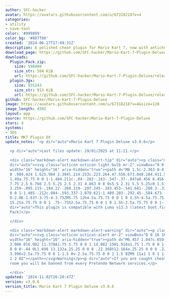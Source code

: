 ```yaml
---
author: SFC-hacker
avatar: https://avatars.githubusercontent.com/u/67318218?v=4
categories:
- utility
- save-tool
color: '#999899'
color_bg: '#807f80'
created: '2024-06-27T17:49:31Z'
description: A polished cheat plugin for Mario Kart 7, now with anticheat!
download_page: https://github.com/SFC-hacker/Mario-Kart-7-Plugin-Deluxe/releases
downloads:
  Plugin.Pack.zip:
    size: 598408
    size_str: 584 KiB
    url: https://github.com/SFC-hacker/Mario-Kart-7-Plugin-Deluxe/releases/download/v3.0.6/Plugin.Pack.zip
  plugin.3gx:
    size: 935243
    size_str: 913 KiB
    url: https://github.com/SFC-hacker/Mario-Kart-7-Plugin-Deluxe/releases/download/v3.0.6/plugin.3gx
github: SFC-hacker/Mario-Kart-7-Plugin-Deluxe
image: https://avatars.githubusercontent.com/u/67318218?v=4&size=128
image_length: 4502
layout: app
source: https://github.com/SFC-hacker/Mario-Kart-7-Plugin-Deluxe
stars: 4
systems:
- 3DS
title: MK7 Plugin DX
update_notes: '<p dir="auto">Mario Kart 7 Plugin Deluxe v3.0.6</p>

  <p dir="auto">Last files update: 29/01/2025 at 11:21.</p>

  <div class="markdown-alert markdown-alert-tip" dir="auto"><p class="markdown-alert-title"
  dir="auto"><svg class="octicon octicon-light-bulb mr-2" viewBox="0 0 16 16" version="1.1"
  width="16" height="16" aria-hidden="true"><path d="M8 1.5c-2.363 0-4 1.69-4 3.75
  0 .984.424 1.625.984 2.304l.214.253c.223.264.47.556.673.848.284.411.537.896.621
  1.49a.75.75 0 0 1-1.484.211c-.04-.282-.163-.547-.37-.847a8.456 8.456 0 0 0-.542-.68c-.084-.1-.173-.205-.268-.32C3.201
  7.75 2.5 6.766 2.5 5.25 2.5 2.31 4.863 0 8 0s5.5 2.31 5.5 5.25c0 1.516-.701 2.5-1.328
  3.259-.095.115-.184.22-.268.319-.207.245-.383.453-.541.681-.208.3-.33.565-.37.847a.751.751
  0 0 1-1.485-.212c.084-.593.337-1.078.621-1.489.203-.292.45-.584.673-.848.075-.088.147-.173.213-.253.561-.679.985-1.32.985-2.304
  0-2.06-1.637-3.75-4-3.75ZM5.75 12h4.5a.75.75 0 0 1 0 1.5h-4.5a.75.75 0 0 1 0-1.5ZM6
  15.25a.75.75 0 0 1 .75-.75h2.5a.75.75 0 0 1 0 1.5h-2.5a.75.75 0 0 1-.75-.75Z"></path></svg>Tip</p><p
  dir="auto">This plugin is compatible with Luma v13.3 (latest boot.firm in the Plugin
  Pack)</p>

  </div>

  <div class="markdown-alert markdown-alert-warning" dir="auto"><p class="markdown-alert-title"
  dir="auto"><svg class="octicon octicon-alert mr-2" viewBox="0 0 16 16" version="1.1"
  width="16" height="16" aria-hidden="true"><path d="M6.457 1.047c.659-1.234 2.427-1.234
  3.086 0l6.082 11.378A1.75 1.75 0 0 1 14.082 15H1.918a1.75 1.75 0 0 1-1.543-2.575Zm1.763.707a.25.25
  0 0 0-.44 0L1.698 13.132a.25.25 0 0 0 .22.368h12.164a.25.25 0 0 0 .22-.368Zm.53
  3.996v2.5a.75.75 0 0 1-1.5 0v-2.5a.75.75 0 0 1 1.5 0ZM9 11a1 1 0 1 1-2 0 1 1 0 0
  1 2 0Z"></path></svg>Warning</p><p dir="auto">If you are caught cheating in a public
  room you will be banned from every Pretendo Network services.</p>

  </div>'
updated: '2024-11-02T16:20:47Z'
version: v3.0.6
version_title: Mario Kart 7 Plugin Deluxe v3.0.6
---
```

